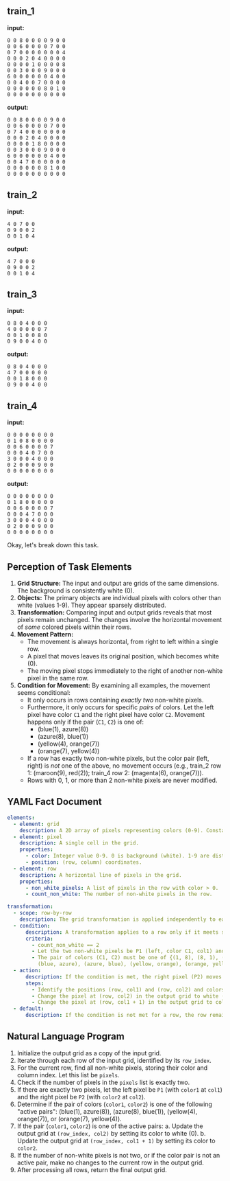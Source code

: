 
## train_1

**input:**
```
0 0 8 0 0 0 0 9 0 0
0 0 6 0 0 0 0 7 0 0
0 7 0 0 0 0 0 0 0 4
0 0 0 2 0 4 0 0 0 0
0 0 0 0 1 0 0 0 0 8
0 0 3 0 0 0 9 0 0 0
6 0 0 0 0 0 0 4 0 0
0 0 4 0 0 7 0 0 0 0
0 0 0 0 0 0 8 0 1 0
0 0 0 0 0 0 0 0 0 0
```


**output:**
```
0 0 8 0 0 0 0 9 0 0
0 0 6 0 0 0 0 7 0 0
0 7 4 0 0 0 0 0 0 0
0 0 0 2 0 4 0 0 0 0
0 0 0 0 1 8 0 0 0 0
0 0 3 0 0 0 9 0 0 0
6 0 0 0 0 0 0 4 0 0
0 0 4 7 0 0 0 0 0 0
0 0 0 0 0 0 8 1 0 0
0 0 0 0 0 0 0 0 0 0
```


## train_2

**input:**
```
4 0 7 0 0
0 9 0 0 2
0 0 1 0 4
```


**output:**
```
4 7 0 0 0
0 9 0 0 2
0 0 1 0 4
```


## train_3

**input:**
```
0 8 0 4 0 0 0
4 0 0 0 0 0 7
0 0 1 0 0 8 0
0 9 0 0 4 0 0
```


**output:**
```
0 8 0 4 0 0 0
4 7 0 0 0 0 0
0 0 1 8 0 0 0
0 9 0 0 4 0 0
```


## train_4

**input:**
```
0 0 0 0 0 0 0 0
0 1 0 8 0 0 0 0
0 0 6 0 0 0 0 7
0 0 0 4 0 7 0 0
3 0 0 0 4 0 0 0
0 2 0 0 0 9 0 0
0 0 0 0 0 0 0 0
```


**output:**
```
0 0 0 0 0 0 0 0
0 1 8 0 0 0 0 0
0 0 6 0 0 0 0 7
0 0 0 4 7 0 0 0
3 0 0 0 4 0 0 0
0 2 0 0 0 9 0 0
0 0 0 0 0 0 0 0
```

Okay, let's break down this task.

## Perception of Task Elements

1.  **Grid Structure:** The input and output are grids of the same dimensions. The background is consistently white (0).
2.  **Objects:** The primary objects are individual pixels with colors other than white (values 1-9). They appear sparsely distributed.
3.  **Transformation:** Comparing input and output grids reveals that most pixels remain unchanged. The changes involve the horizontal movement of *some* colored pixels within their rows.
4.  **Movement Pattern:**
    *   The movement is always horizontal, from right to left within a single row.
    *   A pixel that moves leaves its original position, which becomes white (0).
    *   The moving pixel stops immediately to the right of another non-white pixel in the same row.
5.  **Condition for Movement:** By examining all examples, the movement seems conditional:
    *   It only occurs in rows containing *exactly two* non-white pixels.
    *   Furthermore, it only occurs for specific *pairs* of colors. Let the left pixel have color `C1` and the right pixel have color `C2`. Movement happens only if the pair (`C1`, `C2`) is one of:
        *   (blue(1), azure(8))
        *   (azure(8), blue(1))
        *   (yellow(4), orange(7))
        *   (orange(7), yellow(4))
    *   If a row has exactly two non-white pixels, but the color pair (left, right) is *not* one of the above, no movement occurs (e.g., train_2 row 1: (maroon(9), red(2)); train_4 row 2: (magenta(6), orange(7))).
    *   Rows with 0, 1, or more than 2 non-white pixels are never modified.

## YAML Fact Document


```yaml
elements:
  - element: grid
    description: A 2D array of pixels representing colors (0-9). Constant dimensions between input and output.
  - element: pixel
    description: A single cell in the grid.
    properties:
      - color: Integer value 0-9. 0 is background (white). 1-9 are distinct colors.
      - position: (row, column) coordinates.
  - element: row
    description: A horizontal line of pixels in the grid.
    properties:
      - non_white_pixels: A list of pixels in the row with color > 0.
      - count_non_white: The number of non-white pixels in the row.

transformation:
  - scope: row-by-row
    description: The grid transformation is applied independently to each row.
  - condition:
      description: A transformation applies to a row only if it meets specific criteria.
      criteria:
        - count_non_white == 2
        - Let the two non-white pixels be P1 (left, color C1, col1) and P2 (right, color C2, col2).
        - The pair of colors (C1, C2) must be one of {(1, 8), (8, 1), (4, 7), (7, 4)}.
          (blue, azure), (azure, blue), (yellow, orange), (orange, yellow).
  - action:
      description: If the condition is met, the right pixel (P2) moves left.
      steps:
        - Identify the positions (row, col1) and (row, col2) and colors C1, C2.
        - Change the pixel at (row, col2) in the output grid to white (0).
        - Change the pixel at (row, col1 + 1) in the output grid to color C2.
  - default:
      description: If the condition is not met for a row, the row remains unchanged in the output grid.
```


## Natural Language Program

1.  Initialize the output grid as a copy of the input grid.
2.  Iterate through each row of the input grid, identified by its `row_index`.
3.  For the current row, find all non-white pixels, storing their color and column index. Let this list be `pixels`.
4.  Check if the number of pixels in the `pixels` list is exactly two.
5.  If there are exactly two pixels, let the left pixel be `P1` (with `color1` at `col1`) and the right pixel be `P2` (with `color2` at `col2`).
6.  Determine if the pair of colors (`color1`, `color2`) is one of the following "active pairs": (blue(1), azure(8)), (azure(8), blue(1)), (yellow(4), orange(7)), or (orange(7), yellow(4)).
7.  If the pair (`color1`, `color2`) is one of the active pairs:
    a.  Update the output grid at `(row_index, col2)` by setting its color to white (0).
    b.  Update the output grid at `(row_index, col1 + 1)` by setting its color to `color2`.
8.  If the number of non-white pixels is not two, or if the color pair is not an active pair, make no changes to the current row in the output grid.
9.  After processing all rows, return the final output grid.
